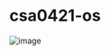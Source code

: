 # csa0421-os
![image](https://user-images.githubusercontent.com/114128307/235826735-bd98806c-76af-4318-8714-956734dcb0f9.png)
